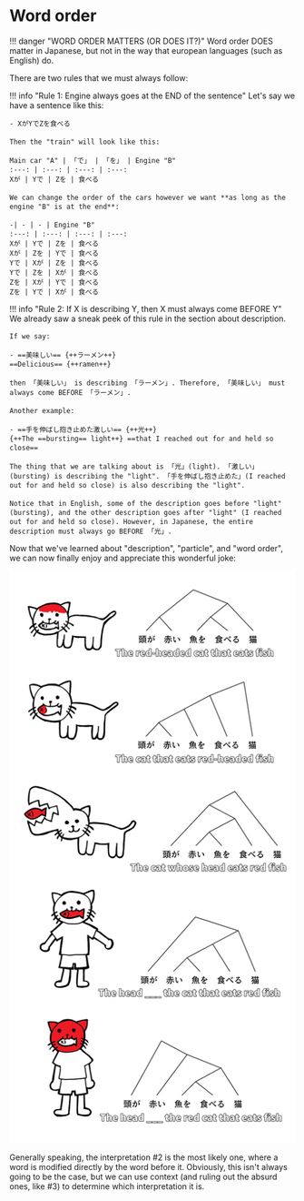 # Word order

!!! danger "WORD ORDER MATTERS (OR DOES IT?)"
    Word order DOES matter in Japanese, but not in the way that european languages (such as English) do.

There are two rules that we must always follow:

!!! info "Rule 1: Engine always goes at the END of the sentence"
    Let's say we have a sentence like this:

    - XがYでZを食べる

    Then the "train" will look like this:

    Main car "A" | 「で」 | 「を」 | Engine "B"
    :---: | :---: | :---: | :---:
    Xが | Yで | Zを | 食べる

    We can change the order of the cars however we want **as long as the engine "B" is at the end**:

    -| - | - | Engine "B"
    :---: | :---: | :---: | :---:
    Xが | Yで | Zを | 食べる
    Xが | Zを | Yで | 食べる
    Yで | Xが | Zを | 食べる
    Yで | Zを | Xが | 食べる
    Zを | Xが | Yで | 食べる
    Zを | Yで | Xが | 食べる

!!! info "Rule 2: If X is describing Y, then X must always come BEFORE Y"
    We already saw a sneak peek of this rule in the section about description.

    If we say:

    - ==美味しい== {++ラーメン++}  
    ==Delicious== {++ramen++}

    then 「美味しい」 is describing 「ラーメン」. Therefore, 「美味しい」 must always come BEFORE 「ラーメン」.

    Another example:

    - ==手を伸ばし抱き止めた激しい== {++光++}  
    {++The ==bursting== light++} ==that I reached out for and held so close==

    The thing that we are talking about is 「光」(light). 「激しい」(bursting) is describing the "light". 「手を伸ばし抱き止めた」(I reached out for and held so close) is also describing the "light". 
    
    Notice that in English, some of the description goes before "light" (bursting), and the other description goes after "light" (I reached out for and held so close). However, in Japanese, the entire description must always go BEFORE 「光」.

Now that we've learned about "description", "particle", and "word order", we can now finally enjoy and appreciate this wonderful joke:

![](../../img/fundamentals/word_order.jpg)

Generally speaking, the interpretation #2 is the most likely one, where a word is modified directly by the word before it. Obviously, this isn't always going to be the case, but we can use context (and ruling out the absurd ones, like #3) to determine which interpretation it is.